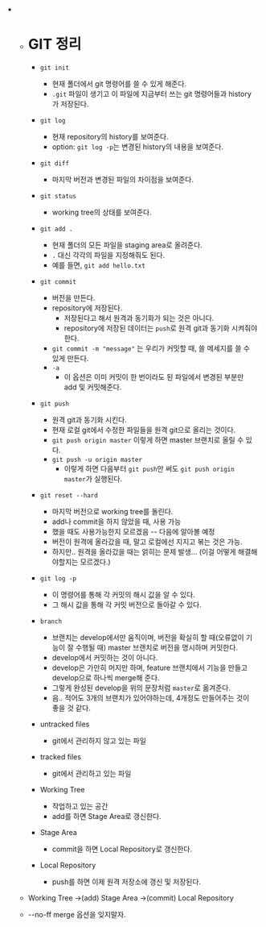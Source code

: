 * * # GIT 정리
  
    * `git init`
      * 현재 폴더에서 git 명령어를 쓸 수 있게 해준다.
      * `.git` 파일이 생기고 이 파일에 지금부터 쓰는 git 명령어들과 history가 저장된다.
    * `git log`
      * 현재 repository의 history를 보여준다.
      * option: `git log -p`는 변경된 history의 내용을 보여준다.
    * `git diff`
      * 마지막 버전과 변경된 파일의 차이점을 보여준다.
    * `git status`
      * working tree의 상태를 보여준다.
    * `git add .`
      * 현재 폴더의 모든 파일을 staging area로 올려준다.
      * `.` 대신 각각의 파일을 지정해줘도 된다.
      * 예를 들면, `git add hello.txt`
    * `git commit`
      * 버전을 만든다.
      * repository에 저장된다. 
        * 저장된다고 해서 원격과 동기화가 되는 것은 아니다.
        * repository에 저장된 데이터는 `push`로 원격 git과 동기화 시켜줘야 한다.
      * `git commit -m "message"` 는 우리가 커밋할 때, 쓸 메세지를 쓸 수 있게 만든다.
      * `-a`
        * 이 옵션은 이미 커밋이 한 번이라도 된 파일에서 변경된 부분만 add 및 커밋해준다.
    * `git push`
      * 원격 git과 동기화 시킨다.
      * 현재 로컬 git에서 수정한 파일들을 원격 git으로 올리는 것이다.
      * `git push origin master` 이렇게 하면 master 브랜치로 올릴 수 있다.
      * `git push -u origin master` 
        * 이렇게 하면 다음부터 `git push`만 써도 `git push origin master`가 실행된다.
    * `git reset --hard`
      * 마지막 버전으로 working tree를 돌린다.
      * add나 commit을 하지 않았을 때, 사용 가능
      * 했을 때도 사용가능한지 모르겠음 -- 다음에 알아볼 예정
      * 버전이 원격에 올라갔을 때, 말고 로컬에선 지지고 볶는 것은 가능.
      * 하지만.. 원격을 올라갔을 때는 얽히는 문제 발생... (이걸 어떻게 해결해야할지는 모르겠다.)
    * `git log -p`
      * 이 명령어를 통해 각 커밋의 해시 값을 알 수 있다.
      * 그 해시 값을 통해 각 커밋 버전으로 돌아갈 수 있다.
    * `branch`
      * 브랜치는 develop에서만 움직이며, 버전을 확실히 할 때(오류없이 기능이 잘 수행될 때) master 브랜치로 버전을 명시하며 커밋한다.
      * develop에서 커밋하는 것이 아니다.
      * develop은 가만히 머지만 하며, feature 브랜치에서 기능을 만들고 develop으로 하나씩 merge해 준다.
      * 그렇게 완성된 develop을 위의 문장처럼 `master`로 옮겨준다.
      * 음.. 적어도 3개의 브랜치가 있어야하는데, 4개정도 만들어주는 것이 좋을 것 같다.
  
    * untracked files
      * git에서 관리하지 않고 있는 파일
    * tracked files
      * git에서 관리하고 있는 파일
    * Working Tree
      * 작업하고 있는 공간
      * add를 하면 Stage Area로 갱신한다.
    * Stage Area
      * commit을 하면 Local Repository로 갱신한다.
    * Local Repository
      * push를 하면 이제 원격 저장소에 갱신 및 저장된다.
  * Working Tree ->(add) Stage Area ->(commit) Local Repository
  * --no-ff merge 옵션을 잊지말자.
    
    

